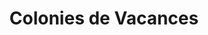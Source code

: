---
title: "Colonies de Vacances"
url: /saint-jean-de-luz/colonies-de-vacances-rue-du-14-juillet/
shop: Raumausstattung
---